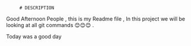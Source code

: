 
         # DESCRIPTION

Good Afternoon People , this is my Readme file , In this project we will be looking at all git commands 😊😊😊 .


   Today was  a good day
